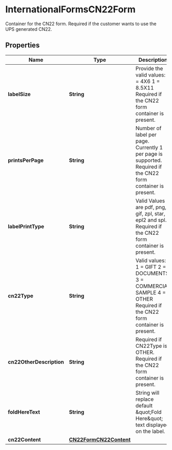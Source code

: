 

# InternationalFormsCN22Form

Container for the CN22 form.  Required if the customer wants to use the UPS generated CN22.

## Properties

| Name | Type | Description | Notes |
|------------ | ------------- | ------------- | -------------|
|**labelSize** | **String** | Provide the valid values:  6 &#x3D; 4X6 1 &#x3D; 8.5X11   Required if the CN22 form container is present. |  |
|**printsPerPage** | **String** | Number of label per page. Currently 1 per page is supported.  Required if the CN22 form container is present. |  |
|**labelPrintType** | **String** | Valid Values are pdf, png, gif, zpl, star, epl2 and spl.   Required if the CN22 form container is present. |  |
|**cn22Type** | **String** | Valid values:  1 &#x3D; GIFT 2 &#x3D; DOCUMENTS 3 &#x3D; COMMERCIAL SAMPLE 4 &#x3D; OTHER  Required if the CN22 form container is present. |  |
|**cn22OtherDescription** | **String** | Required if CN22Type is OTHER.  Required if the CN22 form container is present. |  [optional] |
|**foldHereText** | **String** | String will replace default \&quot;Fold Here\&quot; text displayed on the label. |  [optional] |
|**cn22Content** | [**CN22FormCN22Content**](CN22FormCN22Content.md) |  |  |



